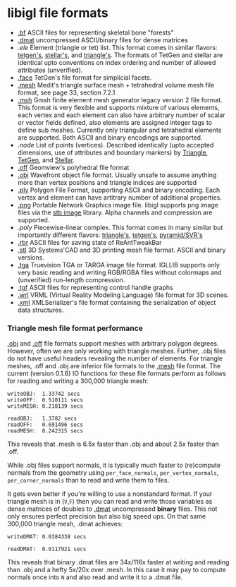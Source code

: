 libigl file formats
===================

- [.bf](./bf) ASCII files for representing skeletal bone "forests"
- [.dmat](./dmat) uncompressed ASCII/binary files for dense matrices
- *.ele* Element (triangle or tet) list. This format comes in similar flavors: [tetgen's](http://tetgen.berlios.de/fformats.ele.html), [stellar's](http://www.cs.berkeley.edu/~jrs/stellar/#fileformats), and [triangle's](https://www.cs.cmu.edu/~quake/triangle.ele.html). The formats of TetGen and stellar are identical upto conventions on index ordering and number of allowed attributes (unverified).
- [.face](http://wias-berlin.de/software/tetgen/fformats.face.html) TetGen's file format for simplicial facets.
- [.mesh](https://www.ljll.math.upmc.fr/frey/publications/RT-0253.pdf#page=33) Medit's triangle surface mesh + tetrahedral volume mesh file format, see page 33, section 7.2.1
- [.msh](https://gmsh.info/doc/texinfo/gmsh.html#MSH-file-format-version-2-_0028Legacy_0029) Gmsh finite element mesh generator legacy version 2 file format. This format is very flexible and supports mixture of various elements, each vertex and each element can also have arbitrary number of scalar or vector fields defined, also elements are assigned integer tags to define sub meshes. Currently only triangular and tetrahedral elements are supported. Both ASCII and binary encodings are supported.
- *.node* List of points (vertices). Described identically (upto accepted dimensions, use of attributes and boundary markers) by [Triangle](https://www.cs.cmu.edu/~quake/triangle.node.html), [TetGen](http://tetgen.berlios.de/fformats.node.html), and [Stellar](http://www.cs.berkeley.edu/~jrs/stellar/#fileformats).
- [.off](http://wias-berlin.de/software/tetgen/fformats.off.html) Geomview's polyhedral file format
- [.obj](http://en.wikipedia.org/wiki/Wavefront_.obj_file#File_format) Wavefront object file format. Usually unsafe to assume anything more than vertex positions and triangle indices are supported
- [.ply](http://en.wikipedia.org/wiki/PLY_%28file_format%29) Polygon File Format, supporting ASCII and binary encoding. Each vertex and element can have artitrary number of additional properties.
- [.png](https://en.wikipedia.org/wiki/Portable_Network_Graphics) Portable Network Graphics image file. libigl supports png image files via the [stb image](http://nothings.org/stb_image.h) library. Alpha channels and compression are supported.
- *.poly* Piecewise-linear complex. This format comes in many similar but importantly different flavors: [triangle's](https://www.cs.cmu.edu/~quake/triangle.poly.html), [tetgen's](http://tetgen.berlios.de/fformats.poly.html), [pyramid/SVR's](http://sparse-meshing.com/svr/0.2.1/format-poly.html)
- [.rbr](./rbr) ASCII files for saving state of ReAntTweakBar
- [.stl](http://en.wikipedia.org/wiki/STL_(file_format)) 3D Systems'CAD and 3D printing mesh file format. ASCII and binary versions.
- [.tga](http://en.wikipedia.org/wiki/Truevision_TGA) Truevision TGA or TARGA image file format. IGLLIB supports only very basic reading and writing RGB/RGBA files without colormaps and (unverified) run-length compression.
- [.tgf](./tgf) ASCII files for representing control handle graphs
- [.wrl](http://en.wikipedia.org/wiki/VRML#WRL_File_Format) VRML (Virtual Reality Modeling Language) file format for 3D scenes.
- [.xml](./xml) XMLSerializer's file format containing the serialization of object data structures.


### Triangle mesh file format performance

[.obj](http://en.wikipedia.org/wiki/Wavefront_.obj_file#File_format) and [.off](http://tetgen.berlios.de/fformats.off.html) file formats support meshes with arbitrary polygon degrees. However, often we are only working with triangle meshes. Further, .obj files do not have useful headers revealing the number of elements. For triangle meshes, .off and .obj are inferior file formats to the [.mesh](http://www.ann.jussieu.fr/frey/publications/RT-0253.pdf#page=33) file format. The current (version 0.1.6) IO functions for these file formats perform as follows for reading and writing a 300,000 triangle mesh:

    writeOBJ:  1.33742 secs
    writeOFF:  0.510111 secs
    writeMESH: 0.218139 secs

    readOBJ:   1.3782 secs
    readOFF:   0.691496 secs
    readMESH:  0.242315 secs

This reveals that .mesh is 6.5x faster than .obj and about 2.5x faster than .off.

While .obj files support normals, it is typically much faster to (re)compute normals from the geometry using `per_face_normals`, `per_vertex_normals`, `per_corner_normals` than to read and write them to files.

It gets even better if you're willing to use a nonstandard format. If your triangle mesh is in (`V`,`F`) then you can read and write those variables as dense matrices of doubles to [.dmat](./dmat) uncompressed **binary** files. This not only ensures perfect precision but also big speed ups. On that same 300,000 triangle mesh, .dmat achieves:

    writeDMAT: 0.0384338 secs

    readDMAT:  0.0117921 secs

This reveals that binary .dmat files are 34x/116x faster at writing and reading than .obj and a hefty 5x/20x over .mesh. In this case it may pay to compute normals once into `N` and also read and write it to a .dmat file.
